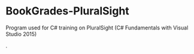 # BookGrades-PluralSight
Program used for C# training on PluralSight (C# Fundamentals with Visual Studio 2015)

.